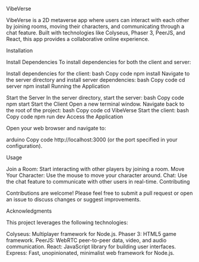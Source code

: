 VibeVerse

VibeVerse is a 2D metaverse app where users can interact with each other by joining rooms, moving their characters, and communicating through a chat feature. Built with technologies like Colyseus, Phaser 3, PeerJS, and React, this app provides a collaborative online experience.

Installation

Install Dependencies
To install dependencies for both the client and server:

Install dependencies for the client:
bash
Copy code
npm install
Navigate to the server directory and install server dependencies:
bash
Copy code
cd server
npm install
Running the Application

Start the Server
In the server directory, start the server:
bash
Copy code
npm start
Start the Client
Open a new terminal window.
Navigate back to the root of the project:
bash
Copy code
cd VibeVerse
Start the client:
bash
Copy code
npm run dev
Access the Application

Open your web browser and navigate to:

arduino
Copy code
http://localhost:3000
(or the port specified in your configuration).

Usage

Join a Room: Start interacting with other players by joining a room.
Move Your Character: Use the mouse to move your character around.
Chat: Use the chat feature to communicate with other users in real-time.
Contributing

Contributions are welcome! Please feel free to submit a pull request or open an issue to discuss changes or suggest improvements.

Acknowledgments

This project leverages the following technologies:

Colyseus: Multiplayer framework for Node.js.
Phaser 3: HTML5 game framework.
PeerJS: WebRTC peer-to-peer data, video, and audio communication.
React: JavaScript library for building user interfaces.
Express: Fast, unopinionated, minimalist web framework for Node.js.
